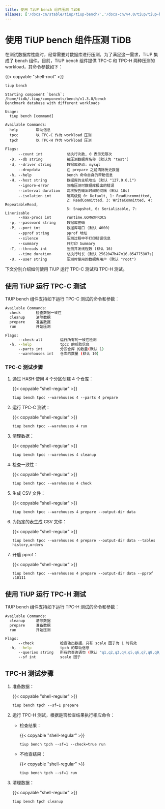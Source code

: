 ```yaml
---
title: 使用 TiUP bench 组件压测 TiDB
aliases: ['/docs-cn/stable/tiup/tiup-bench/','/docs-cn/v4.0/tiup/tiup-bench/','/docs-cn/stable/reference/tools/tiup/bench/']
---
```


# 使用 TiUP bench 组件压测 TiDB

在测试数据库性能时，经常需要对数据库进行压测，为了满足这一需求，TiUP 集成了 bench 组件。目前，TiUP bench 组件提供 TPC-C 和 TPC-H 两种压测的 workload，其命令参数如下：

{{< copyable "shell-root" >}}

```bash
tiup bench
```

```
Starting component `bench`: /home/tidb/.tiup/components/bench/v1.3.0/bench 
Benchmark database with different workloads

Usage:
  tiup bench [command]

Available Commands:
  help        帮助信息
  tpcc        以 TPC-C 作为 workload 压测
  tpch        以 TPC-H 作为 workload 压测

Flags:
      --count int           总执行次数, 0 表示无限次
  -D, --db string           被压测数据库名称 (默认为 "test")
  -d, --driver string       数据库驱动: mysql
      --dropdata            在 prepare 之前清除历史数据
  -h, --help                bench 命令自身的帮助信息
  -H, --host string         数据库的主机地址 (默认 "127.0.0.1")
      --ignore-error        忽略压测时数据库报出的错误
      --interval duration   两次报告输出时间的间隔 (默认 10s)
      --isolation int       隔离级别 0: Default, 1: ReadUncommitted,
                            2: ReadCommitted, 3: WriteCommitted, 4: RepeatableRead,
                            5: Snapshot, 6: Serializable, 7: Linerizable
      --max-procs int       runtime.GOMAXPROCS
  -p, --password string     数据库密码
  -P, --port int            数据库端口 (默认 4000)
      --pprof string        pprof 地址
      --silence             压测过程中不打印错误信息
      --summary             只打印 Summary
  -T, --threads int         压测并发线程数 (默认 16)
      --time duration       总执行时长 (默认 2562047h47m16.854775807s)
  -U, --user string         压测时使用的数据库用户 (默认 "root")
```

下文分别介绍如何使用 TiUP 运行 TPC-C 测试和 TPC-H 测试。

## 使用 TiUP 运行 TPC-C 测试

TiUP bench 组件支持如下运行 TPC-C 测试的命令和参数：

```bash
Available Commands:
  check       检查数据一致性
  cleanup     清除数据
  prepare     准备数据
  run         开始压测

Flags:
      --check-all        运行所有的一致性检测
  -h, --help             tpcc 的帮助信息
      --parts int        分区仓库 的数量(默认 1)
      --warehouses int   仓库的数量 (默认 10)
```

### TPC-C 测试步骤

1. 通过 HASH 使用 4 个分区创建 4 个仓库：

    {{< copyable "shell-regular" >}}

    ```shell
    tiup bench tpcc --warehouses 4 --parts 4 prepare
    ```

2. 运行 TPC-C 测试：

    {{< copyable "shell-regular" >}}

    ```shell
    tiup bench tpcc --warehouses 4 run
    ```

3. 清理数据：

    {{< copyable "shell-regular" >}}

    ```shell
    tiup bench tpcc --warehouses 4 cleanup
    ```

4. 检查一致性：

    {{< copyable "shell-regular" >}}

    ```shell
    tiup bench tpcc --warehouses 4 check
    ```

5. 生成 CSV 文件：

    {{< copyable "shell-regular" >}}

    ```shell
    tiup bench tpcc --warehouses 4 prepare --output-dir data
    ```

6. 为指定的表生成 CSV 文件：

    {{< copyable "shell-regular" >}}

    ```shell
    tiup bench tpcc --warehouses 4 prepare --output-dir data --tables history,orders
    ```

7. 开启 pprof：

    {{< copyable "shell-regular" >}}

    ```shell
    tiup bench tpcc --warehouses 4 prepare --output-dir data --pprof :10111
    ```

## 使用 TiUP 运行 TPC-H 测试

TiUP bench 组件支持如下运行 TPC-H 测试的命令和参数：

```bash
Available Commands:
  cleanup     清除数据
  prepare     准备数据
  run         开始压测

Flags:
      --check            检查输出数据，只有 scale 因子为 1 时有效
  -h, --help             tpch 的帮助信息
      --queries string   所有的查询语句 (默认 "q1,q2,q3,q4,q5,q6,q7,q8,q9,q10,q11,q12,q13,q14,q15,q16,q17,q18,q19,q20,q21,q22")
      --sf int           scale 因子
```

## TPC-H 测试步骤

1. 准备数据：

    {{< copyable "shell-regular" >}}

    ```shell
    tiup bench tpch --sf=1 prepare
    ```

2. 运行 TPC-H 测试，根据是否检查结果执行相应命令：

    - 检查结果：

        {{< copyable "shell-regular" >}}

        ```shell
        tiup bench tpch --sf=1 --check=true run
        ```

    - 不检查结果：

        {{< copyable "shell-regular" >}}

        ```shell
        tiup bench tpch --sf=1 run
        ```

3. 清理数据：

    {{< copyable "shell-regular" >}}

    ```shell
    tiup bench tpch cleanup
    ```
